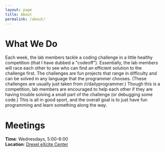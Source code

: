 ```yaml
---
layout: page
title: About
permalink: /about/
---
```


# What We Do

<!-- TODO: Update this description -->

Each week, the lab members tackle a coding challenge in a little healthy
competition (that I have dubbed a "codeoff"). Essentially, the lab members will
race each other to see who can find an efficient solution to the challenge
first. The challenges are fun projects that range in difficulty and can be
solved in any language that the programmer chooses. (These challenges are
usually just taken from /r/dailyprogrammer.) Though this is a competition, lab
members are encouraged to help each other if they are having trouble solving a
small part of the challenge (or debugging some code.) This is all in good sport,
and the overall goal is to just have fun programming and learn something along
the way.

# Meetings

**Time**: Wednesdays, 5:00-6:00  
**Location**: [Drexel eXcite Center](http://drexel.edu/excite/)
